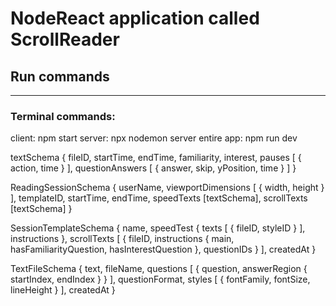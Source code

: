 # NodeReact application called ScrollReader

## Run commands
----------------------------------
### Terminal commands:
client: npm start
server: npx nodemon server
entire app: npm run dev

textSchema {
  fileID,
  startTime,
  endTime,
  familiarity,
  interest,
  pauses [
    {
      action,
      time
    }
  ],
  questionAnswers [
    {
      answer,
      skip,
      yPosition,
      time
    }
  ]
}

ReadingSessionSchema {
  userName,
  viewportDimensions [
    {
      width,
      height
    }
  ],
  templateID,
  startTime,
  endTime,
  speedTexts [textSchema],
  scrollTexts [textSchema]
}

SessionTemplateSchema {
  name,
  speedTest {
    texts [
      {
        fileID,
        styleID
      }
    ],
    instructions
  },
  scrollTexts [
    {
      fileID,
      instructions {
        main,
        hasFamiliarityQuestion,
        hasInterestQuestion
      },
      questionIDs
    }
  ],
  createdAt
}

TextFileSchema {
  text,
  fileName,
  questions [
    {
      question,
      answerRegion {
        startIndex,
        endIndex
      }
    }
  ],
  questionFormat,
  styles [
    {
      fontFamily,
      fontSize,
      lineHeight
    }
  ],
  createdAt
}